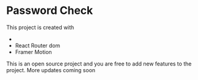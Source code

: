 <h1>Password Check</h1>

This project is created with
<ul>
  <li><React</li>  
  <li>React Router dom</li>  
  <li>Framer Motion</li>  
</ul>

This is an open source project and  you are free to add new features to the project. More updates coming soon
